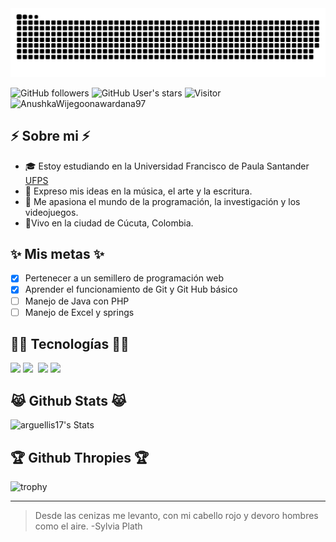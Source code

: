<div align="center">
  <img  src="https://github.com/1999AZZAR/1999AZZAR/blob/main/resources/img/grid-snake.svg"
       alt="snake" /></a>
</div>

![GitHub followers](https://img.shields.io/github/followers/AnushkaWijegoonawardana97?style=social) ![GitHub User's stars](https://img.shields.io/github/stars/AnushkaWijegoonawardana97?style=social) ![Visitor](https://visitor-badge.laobi.icu/badge?page_id=AnushkaWijegoonawardana97.repoName) <img src="https://komarev.com/ghpvc/?username=AnushkaWijegoonawardana97" alt="AnushkaWijegoonawardana97" />

## ⚡ Sobre mi ⚡

- 🎓 Estoy estudiando en la Universidad Francisco de Paula Santander [UFPS ](https://ww2.ufps.edu.co/) 
- 🎸 Expreso mis ideas en la música, el arte y la escritura.  
- 🚀 Me apasiona el mundo de la programación, la investigación y los videojuegos.
- 🏡Vivo en la ciudad de Cúcuta, Colombia.

## ✨ Mis metas ✨
- [x] Pertenecer a un semillero de programación web
- [x] Aprender el funcionamiento de Git y Git Hub básico
- [ ] Manejo de Java con PHP 
- [ ] Manejo de Excel y springs

## 🧑‍💻 Tecnologías 🧑‍💻
<img src="https://img.icons8.com/color/48/000000/html-5--v1.png"/> <img src="https://img.icons8.com/color/48/000000/css3.png"/> <img>
<img src="https://img.icons8.com/color/48/000000/java-coffee-cup-logo--v1.png"/> <img src="https://img.icons8.com/officel/48/000000/php-logo.png"/> <img>

## 😹 Github Stats 😹
![arguellis17's Stats](https://github-readme-stats.vercel.app/api?username=arguellis17&theme=dracula&show_icons=true&hide_border=true&count_private=true)  

## 🏆 Github Thropies 🏆
![trophy](https://github-profile-trophy.vercel.app/?username=ryo-ma&theme=onedark)

<hr>
 
> Desde las cenizas me levanto, con mi cabello rojo y devoro hombres como el aire. -Sylvia Plath
  

<!--
**Arguellis17/arguellis17** is a ✨ _special_ ✨ repository because its `README.md` (this file) appears on your GitHub profile.
-->
